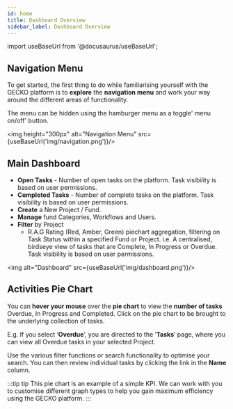 ```yaml
---
id: home
title: Dashboard Overview
sidebar_label: Dashboard Overview
---
```


import useBaseUrl from '@docusaurus/useBaseUrl';

## Navigation Menu

To get started, the first thing to do while familiarising yourself with the GECKO platform is to **explore** the **navigation menu** and work your way around the different areas of functionality.

The menu can be hidden using the hamburger menu as a toggle' menu on/off' button.

<img height="300px" alt="Navigation Menu" src={useBaseUrl('img/navigation.png')}/>


## Main Dashboard

- **Open Tasks** - Number of open tasks on the platform. Task visibility is based on user permissions.
- **Completed Tasks** - Number of complete tasks on the platform. Task visibility is based on user permissions.
- **Create** a New Project / Fund.
- **Manage** fund Categories, Workflows and Users.
- **Filter** by Project   
  - R.A.G Rating (Red, Amber, Green) piechart aggregation, filtering on Task Status within a specified Fund   or Project. i.e. A centralised, birdseye view of tasks that are Complete, In Progress or Overdue. Task visibility is based on user permissions.

<img alt="Dashboard" src={useBaseUrl('img/dashboard.png')}/>


## Activities Pie Chart

You can **hover your mouse** over the **pie chart** to view the **number of tasks** Overdue, In Progress and Completed. Click on the pie chart to be brought to the underlying collection of tasks.

E.g. If you select ‘**Overdue**’, you are directed to the ‘**Tasks**’ page, where you can view all Overdue tasks in your selected Project.

Use the various filter functions or search functionality to optimise your search. You can then review individual tasks by clicking the link in the **Name** column. 

:::tip tip
This pie chart is an example of a simple KPI. We can work with you to customise different graph types to help you gain maximum efficiency using the GECKO platform.
:::